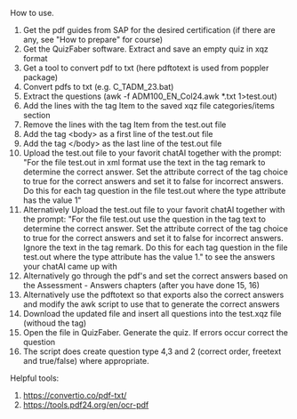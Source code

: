 How to use.

1) Get the pdf guides from SAP for the desired certification (if there are any, see "How to prepare" for course)
2) Get the QuizFaber software. Extract and save an empty quiz in xqz format
3) Get a tool to convert pdf to txt (here pdftotext is used from poppler package)
5) Convert pdfs to txt (e.g. C_TADM_23.bat)
6) Extract the questions (awk -f ADM100_EN_Col24.awk *.txt  1>test.out)
7) Add the lines with the tag Item to the saved xqz file categories/items section
8) Remove the lines with the tag Item from the test.out file
9) Add the tag &lt;body> as a first line of the test.out file
10) Add the tag &lt;/body> as the last line of the test.out file
11) Upload the test.out file to your favorit chatAI together with the prompt: "For the file test.out in xml format use the text in the tag remark to determine the correct answer. Set the attribute correct of the tag choice to true for the correct answers and set it to false for incorrect answers. Do this for each tag question in the file test.out where the type attribute has the value 1"
12) Alternatively Upload the test.out file to your favorit chatAI together with the prompt: "For the file test.out use the question in the tag text to determine the correct answer. Set the attribute correct of the tag choice to true for the correct answers and set it to false for incorrect answers. Ignore the text in the tag remark. Do this for each tag question in the file test.out where the type attribute has the value 1." to see the answers your chatAI came up with
13) Alternatively go through the pdf's and set the correct answers based on the Assessment - Answers chapters (after you have done 15, 16)
14) Alternatively use the pdftotext so that exports also the correct answers and modify the awk script to use that to generate the correct answers
15) Download the updated file and insert all questions into the test.xqz file (withoud the <body> tag)
16) Open the file in QuizFaber. Generate the quiz. If errors occur correct the question
17) The script does create question type 4,3 and 2 (correct order, freetext and true/false) where appropriate.

Helpful tools:
1) https://convertio.co/pdf-txt/
2) https://tools.pdf24.org/en/ocr-pdf
